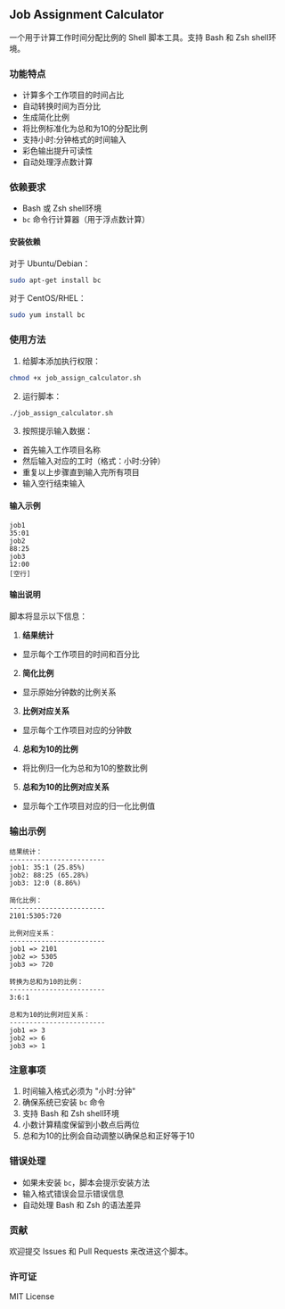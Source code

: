 ## Job Assignment Calculator

一个用于计算工作时间分配比例的 Shell 脚本工具。支持 Bash 和 Zsh shell环境。

### 功能特点

- 计算多个工作项目的时间占比
- 自动转换时间为百分比
- 生成简化比例
- 将比例标准化为总和为10的分配比例
- 支持小时:分钟格式的时间输入
- 彩色输出提升可读性
- 自动处理浮点数计算

### 依赖要求

- Bash 或 Zsh shell环境
- `bc` 命令行计算器（用于浮点数计算）

#### 安装依赖

对于 Ubuntu/Debian：
```bash
sudo apt-get install bc
```

对于 CentOS/RHEL：
```bash
sudo yum install bc
```

### 使用方法

1. 给脚本添加执行权限：
```bash
chmod +x job_assign_calculator.sh
```

2. 运行脚本：
```bash
./job_assign_calculator.sh
```

3. 按照提示输入数据：
 - 首先输入工作项目名称
 - 然后输入对应的工时（格式：小时:分钟）
 - 重复以上步骤直到输入完所有项目
 - 输入空行结束输入

#### 输入示例

```
job1
35:01
job2
88:25
job3
12:00
[空行]
```

#### 输出说明

脚本将显示以下信息：

1. **结果统计**
 - 显示每个工作项目的时间和百分比

2. **简化比例**
 - 显示原始分钟数的比例关系

3. **比例对应关系**
 - 显示每个工作项目对应的分钟数

4. **总和为10的比例**
 - 将比例归一化为总和为10的整数比例

5. **总和为10的比例对应关系**
 - 显示每个工作项目对应的归一化比例值

### 输出示例

```
结果统计：
------------------------
job1: 35:1 (25.85%)
job2: 88:25 (65.28%)
job3: 12:0 (8.86%)

简化比例：
------------------------
2101:5305:720

比例对应关系：
------------------------
job1 => 2101
job2 => 5305
job3 => 720

转换为总和为10的比例：
------------------------
3:6:1

总和为10的比例对应关系：
------------------------
job1 => 3
job2 => 6
job3 => 1
```

### 注意事项

1. 时间输入格式必须为 "小时:分钟"
2. 确保系统已安装 `bc` 命令
3. 支持 Bash 和 Zsh shell环境
4. 小数计算精度保留到小数点后两位
5. 总和为10的比例会自动调整以确保总和正好等于10

### 错误处理

- 如果未安装 `bc`，脚本会提示安装方法
- 输入格式错误会显示错误信息
- 自动处理 Bash 和 Zsh 的语法差异

### 贡献

欢迎提交 Issues 和 Pull Requests 来改进这个脚本。

### 许可证

MIT License